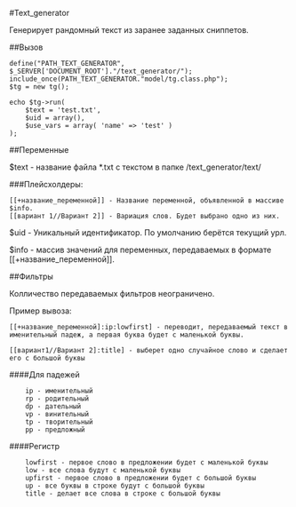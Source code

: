 #Text_generator

Генерирует рандомный текст из заранее заданных сниппетов.

##Вызов

	define("PATH_TEXT_GENERATOR", $_SERVER['DOCUMENT_ROOT']."/text_generator/");
	include_once(PATH_TEXT_GENERATOR."model/tg.class.php");
	$tg = new tg();
	
	echo $tg->run(
		$text = 'test.txt',
		$uid = array(),
		$use_vars = array( 'name' => 'test' )
	);

##Переменные

$text - название файла *.txt с текстом в папке /text_generator/text/

###Плейсхолдеры:
	
	[[+название_переменной]] - Название переменной, объявленной в массиве $info.
	[[вариант 1//Вариант 2]] - Вариация слов. Будет выбрано одно из них.

$uid - Уникальный идентификатор. По умолчанию берётся текущий урл.
		
$info - массив значений для переменных, передаваемых в формате [[+название_переменной]].

##Фильтры

Колличество передаваемых фильтров неограничено.
		
Пример вывоза:
	  
	[[+название_переменной]:ip:lowfirst] - переводит, передаваемый текст в именительный падеж, а первая буква будет с маленькой буквы.
	  
	[[вариант1//Вариант 2]:title] - выберет одно случайное слово и сделает его с большой буквы
	  
####Для падежей
		
		ip - именительный
		rp - родительный
		dp - дательный
		vp - винительный
		tp - творительный
		pp - предложный

####Регистр
		
		lowfirst - первое слово в предложении будет с маленькой буквы
		low - все слова будут с маленькой буквы
		upfirst - первое слово в предложении будет с большой буквы
		up - все буквы в строке будут с большой буквы
		title - делает все слова в строке с большой буквы
